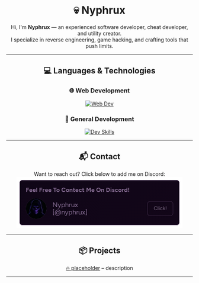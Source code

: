 <div align="center">

# 💀 Nyphrux

Hi, I'm **Nyphrux** — an experienced software developer, cheat developer, and utility creator.  
I specialize in reverse engineering, game hacking, and crafting tools that push limits.

---

## 💻 Languages & Technologies

### 🌐 Web Development  
[![Web Dev](https://skillicons.dev/icons?i=html,css,js)](https://skillicons.dev)

### 🧠 General Development  
[![Dev Skills](https://skillicons.dev/icons?i=python,java,cs,cpp,c)](https://skillicons.dev)

---

## 📬 Contact

Want to reach out? Click below to add me on Discord:  
[![Add me on Discord](add-me-on-discord.png)](https://discord.gg/JMpJPmSC)

---

## 📦 Projects

[🔥 placeholder](https://nyphrux/a-repo) – description

---

</div>

